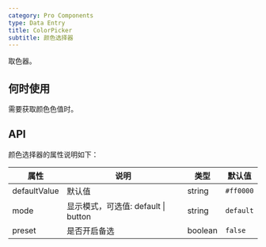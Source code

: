 ```yaml
---
category: Pro Components
type: Data Entry
title: ColorPicker
subtitle: 颜色选择器
---
```


取色器。

## 何时使用

需要获取颜色色值时。

## API


颜色选择器的属性说明如下：

属性            | 说明                              | 类型    | 默认值
----------------|-----------------------------------|--------|------
defaultValue    | 默认值                             | string | `#ff0000`
mode            | 显示模式，可选值: default \| button  | string | `default`
preset          | 是否开启备选                        | boolean | `false`

